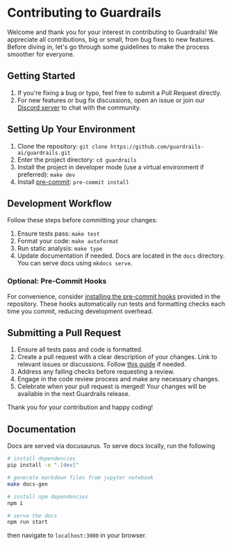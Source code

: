 # Contributing to Guardrails

Welcome and thank you for your interest in contributing to Guardrails! We appreciate all contributions, big or small, from bug fixes to new features. Before diving in, let's go through some guidelines to make the process smoother for everyone.

## Getting Started

1. If you're fixing a bug or typo, feel free to submit a Pull Request directly.
2. For new features or bug fix discussions, open an issue or join our [Discord server](https://discord.gg/Jsey3mX98B) to chat with the community.

## Setting Up Your Environment

1. Clone the repository: `git clone https://github.com/guardrails-ai/guardrails.git`
2. Enter the project directory: `cd guardrails`
3. Install the project in developer mode (use a virtual environment if preferred): `make dev`
4. Install [pre-commit](https://pre-commit.com/): `pre-commit install`

## Development Workflow

Follow these steps before committing your changes:

1. Ensure tests pass: `make test`
2. Format your code: `make autoformat`
3. Run static analysis: `make type`
4. Update documentation if needed. Docs are located in the `docs` directory. You can serve docs using `mkdocs serve`.

### Optional: Pre-Commit Hooks

For convenience, consider [installing the pre-commit hooks](https://pre-commit.com/#installation) provided in the repository. These hooks automatically run tests and formatting checks each time you commit, reducing development overhead.

## Submitting a Pull Request

1. Ensure all tests pass and code is formatted.
2. Create a pull request with a clear description of your changes. Link to relevant issues or discussions. Follow [this guide](https://docs.github.com/en/pull-requests/collaborating-with-pull-requests/proposing-changes-to-your-work-with-pull-requests/creating-a-pull-request-from-a-fork) if needed.
3. Address any failing checks before requesting a review.
4. Engage in the code review process and make any necessary changes.
5. Celebrate when your pull request is merged! Your changes will be available in the next Guardrails release.

Thank you for your contribution and happy coding!

## Documentation

Docs are served via docusaurus. To serve docs locally, run the following

```bash
# install dependencies
pip install -e ".[dev]"

# generate markdown files from jupyter notebook
make docs-gen

# install npm dependencies
npm i

# serve the docs
npm run start
```
then navigate to `localhost:3000` in your browser.